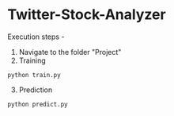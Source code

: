 # Twitter-Stock-Analyzer

Execution steps -
1. Navigate to the folder "Project"
2. Training
```
python train.py
```
3. Prediction
```
python predict.py
```
